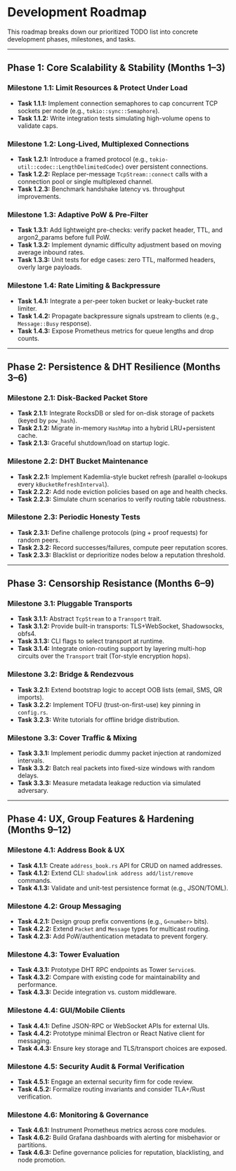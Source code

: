 # Development Roadmap

This roadmap breaks down our prioritized TODO list into concrete development phases, milestones, and tasks.

---

## Phase 1: Core Scalability & Stability (Months 1–3)

### Milestone 1.1: Limit Resources & Protect Under Load

* **Task 1.1.1:** Implement connection semaphores to cap concurrent TCP sockets per node (e.g., `tokio::sync::Semaphore`).
* **Task 1.1.2:** Write integration tests simulating high-volume opens to validate caps.

### Milestone 1.2: Long‑Lived, Multiplexed Connections

* **Task 1.2.1:** Introduce a framed protocol (e.g., `tokio-util::codec::LengthDelimitedCodec`) over persistent connections.
* **Task 1.2.2:** Replace per-message `TcpStream::connect` calls with a connection pool or single multiplexed channel.
* **Task 1.2.3:** Benchmark handshake latency vs. throughput improvements.

### Milestone 1.3: Adaptive PoW & Pre‑Filter

* **Task 1.3.1:** Add lightweight pre-checks: verify packet header, TTL, and argon2\_params before full PoW.
* **Task 1.3.2:** Implement dynamic difficulty adjustment based on moving average inbound rates.
* **Task 1.3.3:** Unit tests for edge cases: zero TTL, malformed headers, overly large payloads.

### Milestone 1.4: Rate Limiting & Backpressure

* **Task 1.4.1:** Integrate a per-peer token bucket or leaky-bucket rate limiter.
* **Task 1.4.2:** Propagate backpressure signals upstream to clients (e.g., `Message::Busy` response).
* **Task 1.4.3:** Expose Prometheus metrics for queue lengths and drop counts.

---

## Phase 2: Persistence & DHT Resilience (Months 3–6)

### Milestone 2.1: Disk‑Backed Packet Store

* **Task 2.1.1:** Integrate RocksDB or sled for on-disk storage of packets (keyed by `pow_hash`).
* **Task 2.1.2:** Migrate in-memory `HashMap` into a hybrid LRU+persistent cache.
* **Task 2.1.3:** Graceful shutdown/load on startup logic.

### Milestone 2.2: DHT Bucket Maintenance

* **Task 2.2.1:** Implement Kademlia-style bucket refresh (parallel α-lookups every `kBucketRefreshInterval`).
* **Task 2.2.2:** Add node eviction policies based on age and health checks.
* **Task 2.2.3:** Simulate churn scenarios to verify routing table robustness.

### Milestone 2.3: Periodic Honesty Tests

* **Task 2.3.1:** Define challenge protocols (ping + proof requests) for random peers.
* **Task 2.3.2:** Record successes/failures, compute peer reputation scores.
* **Task 2.3.3:** Blacklist or deprioritize nodes below a reputation threshold.

---

## Phase 3: Censorship Resistance (Months 6–9)

### Milestone 3.1: Pluggable Transports

* **Task 3.1.1:** Abstract `TcpStream` to a `Transport` trait.
* **Task 3.1.2:** Provide built-in transports: TLS+WebSocket, Shadowsocks, obfs4.
* **Task 3.1.3:** CLI flags to select transport at runtime.
* **Task 3.1.4:** Integrate onion-routing support by layering multi-hop circuits over the `Transport` trait (Tor-style encryption hops).

### Milestone 3.2: Bridge & Rendezvous

* **Task 3.2.1:** Extend bootstrap logic to accept OOB lists (email, SMS, QR imports).
* **Task 3.2.2:** Implement TOFU (trust-on-first-use) key pinning in `config.rs`.
* **Task 3.2.3:** Write tutorials for offline bridge distribution.

### Milestone 3.3: Cover Traffic & Mixing

* **Task 3.3.1:** Implement periodic dummy packet injection at randomized intervals.
* **Task 3.3.2:** Batch real packets into fixed-size windows with random delays.
* **Task 3.3.3:** Measure metadata leakage reduction via simulated adversary.

---

## Phase 4: UX, Group Features & Hardening (Months 9–12)

### Milestone 4.1: Address Book & UX

* **Task 4.1.1:** Create `address_book.rs` API for CRUD on named addresses.
* **Task 4.1.2:** Extend CLI: `shadowlink address add/list/remove` commands.
* **Task 4.1.3:** Validate and unit-test persistence format (e.g., JSON/TOML).

### Milestone 4.2: Group Messaging

* **Task 4.2.1:** Design group prefix conventions (e.g., `G<number>` bits).
* **Task 4.2.2:** Extend `Packet` and `Message` types for multicast routing.
* **Task 4.2.3:** Add PoW/authentication metadata to prevent forgery.

### Milestone 4.3: Tower Evaluation

* **Task 4.3.1:** Prototype DHT RPC endpoints as Tower `Service`s.
* **Task 4.3.2:** Compare with existing code for maintainability and performance.
* **Task 4.3.3:** Decide integration vs. custom middleware.

### Milestone 4.4: GUI/Mobile Clients

* **Task 4.4.1:** Define JSON-RPC or WebSocket APIs for external UIs.
* **Task 4.4.2:** Prototype minimal Electron or React Native client for messaging.
* **Task 4.4.3:** Ensure key storage and TLS/transport choices are exposed.

### Milestone 4.5: Security Audit & Formal Verification

* **Task 4.5.1:** Engage an external security firm for code review.
* **Task 4.5.2:** Formalize routing invariants and consider TLA+/Rust verification.

### Milestone 4.6: Monitoring & Governance

* **Task 4.6.1:** Instrument Prometheus metrics across core modules.
* **Task 4.6.2:** Build Grafana dashboards with alerting for misbehavior or partitions.
* **Task 4.6.3:** Define governance policies for reputation, blacklisting, and node promotion.
